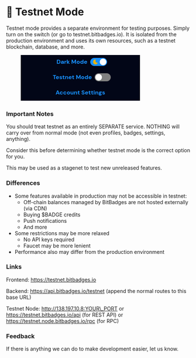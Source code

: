# 🧪 Testnet Mode

Testnet mode provides a separate environment for testing purposes. Simply turn on the switch (or go to testnet.bitbadges.io). It is isolated from the production environment and uses its own resources, such as a testnet blockchain, database, and more.

<figure><img src="../.gitbook/assets/image (1) (1) (1) (1) (1) (1) (1) (1) (1) (1) (1) (1) (1) (1) (1) (1) (1) (1) (1) (1) (1) (1) (1).png" alt=""><figcaption></figcaption></figure>

### Important Notes

You should treat testnet as an entirely SEPARATE service. NOTHING will carry over from normal mode (not even profiles, badges, settings, anything).

Consider this before determining whether testnet mode is the correct option for you.

This may be used as a stagenet to test new unreleased features.

### Differences

* Some features available in production may not be accessible in testnet:
  * Off-chain balances managed by BitBadges are not hosted externally (via CDN)
  * Buying $BADGE credits
  * Push notifications
  * And more
* Some restrictions may be more relaxed
  * No API keys required
  * Faucet may be more lenient
* Performance also may differ from the production environment

### Links

Frontend: https://testnet.bitbadges.io

Backend: https://api.bitbadges.io/testnet (append the normal routes to this base URL)

Testnet Node: http://138.197.10.8:YOUR\_PORT or https://testnet.bitbadges.io/api (for REST API) or https://testnet.node.bitbadges.io/rpc (for RPC)

### Feedback

If there is anything we can do to make development easier, let us know.
